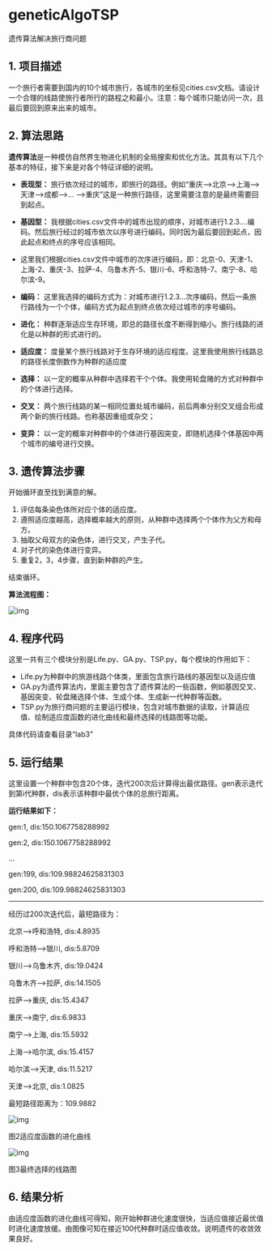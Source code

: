 # geneticAlgoTSP
遗传算法解决旅行商问题


## 1. 项目描述

一个旅行者需要到国内的10个城市旅行，各城市的坐标见cities.csv文档。请设计一个合理的线路使旅行者所行的路程之和最小。注意：每个城市只能访问一次，且最后要回到原来出来的城市。



## 2. 算法思路

**遗传算法**是一种模仿自然界生物进化机制的全局搜索和优化方法。其具有以下几个基本的特征，接下来是对各个特征详细的说明。

- **表现型：** 旅行依次经过的城市，即旅行的路径。例如“重庆—>北京—>上海—>天津—>成都—>… —>重庆”这是一种旅行路径，这里需要注意的是最终需要回到起点。

- **基因型：** 我根据cities.csv文件中的城市出现的顺序，对城市进行1.2.3….编码。然后旅行经过的城市依次以序号进行编码。同时因为最后要回到起点，因此起点和终点的序号应该相同。

- 这里我们根据cities.csv文件中城市的次序进行编码，即：北京-0、天津-1、上海-2、重庆-3、拉萨-4、乌鲁木齐-5、银川-6、呼和浩特-7、南宁-8、哈尔滨-9。

- **编码：** 这里我选择的编码方式为：对城市进行1.2.3…次序编码，然后一条旅行路线为一个个体，编码方式为起点到终点依次经过城市的序号编码。 

- **进化：** 种群逐渐适应生存环境，即总的路径长度不断得到缩小。旅行线路的进化是以种群的形式进行的。

- **适应度：** 度量某个旅行线路对于生存环境的适应程度。这里我使用旅行线路总的路径长度倒数作为种群的适应度

- **选择：** 以一定的概率从种群中选择若干个个体。我使用轮盘赌的方式对种群中的个体进行选择。

- **交叉：** 两个旅行线路的某一相同位置处城市编码，前后两串分别交叉组合形成两个新的旅行线路。也称基因重组或杂交；

- **变异：** 以一定的概率对种群中的个体进行基因突变，即随机选择个体基因中两个城市的编号进行交换。 





## 3. 遗传算法步骤

开始循环直至找到满意的解。

1. 评估每条染色体所对应个体的适应度。
2. 遵照适应度越高，选择概率越大的原则，从种群中选择两个个体作为父方和母方。
3. 抽取父母双方的染色体，进行交叉，产生子代。
4. 对子代的染色体进行变异。
5. 重复2，3，4步骤，直到新种群的产生。

结束循环。

 

**算法流程图：**

![img](https://xc-figure.oss-cn-hangzhou.aliyuncs.com/img/202209072116751.gif)



## 4. 程序代码

这里一共有三个模块分别是Life.py、GA.py、TSP.py，每个模块的作用如下：

- Life.py为种群中的旅游线路个体类，里面包含旅行路线的基因型以及适应值
- GA.py为遗传算法内，里面主要包含了遗传算法的一些函数，例如基因交叉、基因突变、轮盘赌选择个体、生成个体、生成新一代种群等函数。
- TSP.py为旅行商问题的主要运行模块，包含对城市数据的读取，计算适应值、绘制适应度函数的进化曲线和最终选择的线路图等功能。

具体代码请查看目录“lab3”



## 5. 运行结果

这里设置一个种群中包含20个体，迭代200次后计算得出最优路径。gen表示迭代到第i代种群，dis表示该种群中最优个体的总旅行距离。

**运行结果如下：**

gen:1, dis:150.1067758288992

gen:2, dis:150.1067758288992

...

gen:199, dis:109.98824625831303

gen:200, dis:109.98824625831303

---

经历过200次迭代后，最短路径为：

北京——>呼和浩特, dis:4.8935

呼和浩特——>银川, dis:5.8709

银川——>乌鲁木齐, dis:19.0424

乌鲁木齐——>拉萨, dis:14.1505

拉萨——>重庆, dis:15.4347

重庆——>南宁, dis:6.9833

南宁——>上海, dis:15.5932

上海——>哈尔滨, dis:15.4157

哈尔滨——>天津, dis:11.5217

天津——>北京, dis:1.0825

最短路径距离为：109.9882

![img](https://xc-figure.oss-cn-hangzhou.aliyuncs.com/img/202209072119886.gif)

图2适应度函数的进化曲线

![img](https://xc-figure.oss-cn-hangzhou.aliyuncs.com/img/202209072119894.gif)

图3最终选择的线路图



## 6. 结果分析

由适应度函数的进化曲线可得知，刚开始种群进化速度很快，当适应值接近最优值时进化速度放缓。由图像可知在接近100代种群时适应值收敛。说明遗传的收敛效果良好。

